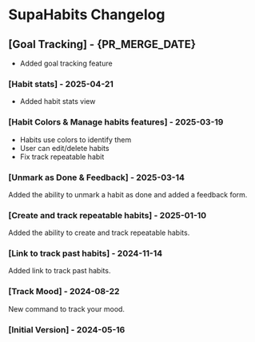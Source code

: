 # SupaHabits Changelog

## [Goal Tracking] - {PR_MERGE_DATE}

- Added goal tracking feature

### [Habit stats] - 2025-04-21

- Added habit stats view

### [Habit Colors & Manage habits features] - 2025-03-19

- Habits use colors to identify them
- User can edit/delete habits
- Fix track repeatable habit

### [Unmark as Done & Feedback] - 2025-03-14

Added the ability to unmark a habit as done and added a feedback form.

### [Create and track repeatable habits] - 2025-01-10

Added the ability to create and track repeatable habits.

### [Link to track past habits] - 2024-11-14

Added link to track past habits.

### [Track Mood] - 2024-08-22

New command to track your mood.

### [Initial Version] - 2024-05-16
